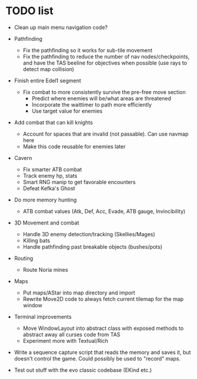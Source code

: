 # TODO list

* Clean up main menu navigation code?
* Pathfinding
    - Fix the pathfinding so it works for sub-tile movement
    - Fix the pathfinding to reduce the number of nav nodes/checkpoints, and have the TAS beeline for objectives when possible (use rays to detect map collision)
* Finish entire Edel1 segment
    - Fix combat to more consistently survive the pre-free move section
        + Predict where enemies will be/what areas are threatened
        + Incorporate the waittimer to path more efficiently
        + Use target value for enemies
* Add combat that can kill knights
    - Account for spaces that are invalid (not passable). Can use navmap here
    - Make this code reusable for enemies later
* Cavern
    - Fix smarter ATB combat
    - Track enemy hp, stats
    - Smart RNG manip to get favorable encounters
    - Defeat Kefka's Ghost
* Do more memory hunting
    - ATB combat values (Atk, Def, Acc, Evade, ATB gauge, Invincibility)
* 3D Movement and combat
    - Handle 3D enemy detection/tracking (Skellies/Mages)
    - Killing bats
    - Handle pathfinding past breakable objects (bushes/pots)
* Routing
    - Route Noria mines
* Maps
    - Put maps/AStar into map directory and import
    - Rewrite Move2D code to always fetch current tilemap for the map window

* Terminal improvements
    - Move WindowLayout into abstract class with exposed methods to abstract away all curses code from TAS
    - Experiment more with Textual/Rich
* Write a sequence capture script that reads the memory and saves it, but doesn't control the game. Could possibly be used to "record" maps.

* Test out stuff with the evo classic codebase (EKind etc.)

